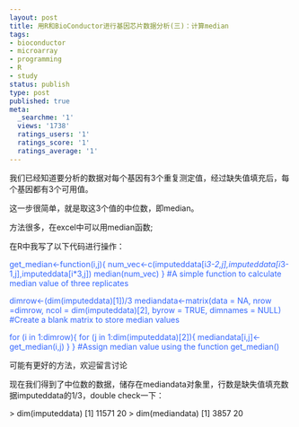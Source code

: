 ```yaml
---
layout: post
title: 用R和BioConductor进行基因芯片数据分析(三)：计算median
tags:
- bioconductor
- microarray
- programming
- R
- study
status: publish
type: post
published: true
meta:
  _searchme: '1'
  views: '1738'
  ratings_users: '1'
  ratings_score: '1'
  ratings_average: '1'
---
```

我们已经知道要分析的数据对每个基因有3个重复测定值，经过缺失值填充后，每个基因都有3个可用值。

这一步很简单，就是取这3个值的中位数，即median。

方法很多，在excel中可以用median函数;

在R中我写了以下代码进行操作：

<font color="#3366ff">get_median&lt;-function(i,j){
num_vec&lt;-c(imputeddata[i*3-2,j],imputeddata[i*3-1,j],imputeddata[i*3,j])
median(num_vec)
}
#A simple function to calculate median value of three replicates

dimrow&lt;-(dim(imputeddata)[1])/3
mediandata&lt;-matrix(data = NA, nrow =dimrow, ncol = dim(imputeddata)[2], byrow = TRUE, dimnames = NULL)
#Create a blank matrix to store median values

for (i in 1:dimrow){
for (j in 1:dim(imputeddata)[2]){
mediandata[i,j]&lt;-get_median(i,j)
}
}
#Assign median value using the function get_median()</font>

可能有更好的方法，欢迎留言讨论

现在我们得到了中位数的数据，储存在mediandata对象里，行数是缺失值填充数据imputeddata的1/3，double check一下：

&gt; dim(imputeddata)
[1] 11571    20
&gt; dim(mediandata)
[1] 3857   20
